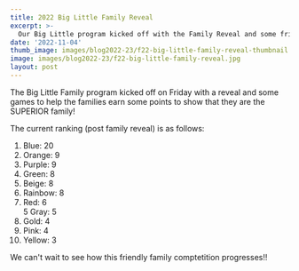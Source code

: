 ```yaml
---
title: 2022 Big Little Family Reveal
excerpt: >-
  Our Big Little program kicked off with the Family Reveal and some friendly competition!
date: '2022-11-04'
thumb_image: images/blog2022-23/f22-big-little-family-reveal-thumbnail.jpg
image: images/blog2022-23/f22-big-little-family-reveal.jpg
layout: post
---
```


The Big Little Family program kicked off on Friday with a reveal and some games to help the families earn some points to show that they are the SUPERIOR family!  

The current ranking (post family reveal) is as follows:
1. Blue: 20  
2. Orange: 9  
2. Purple: 9  
3. Green: 8  
3. Beige: 8  
3. Rainbow: 8  
4. Red: 6  
5 Gray: 5  
6. Gold: 4  
6. Pink: 4  
7. Yellow: 3  

We can't wait to see how this friendly family comptetition progresses!!  

